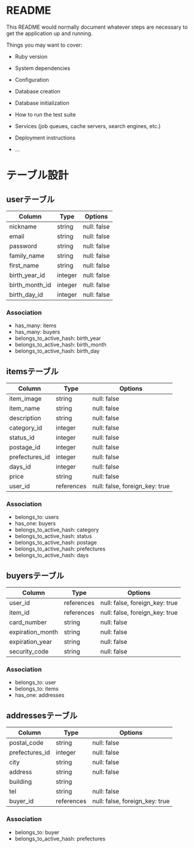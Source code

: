 # README

This README would normally document whatever steps are necessary to get the
application up and running.

Things you may want to cover:

* Ruby version

* System dependencies

* Configuration

* Database creation

* Database initialization

* How to run the test suite

* Services (job queues, cache servers, search engines, etc.)

* Deployment instructions

* ...

# テーブル設計

## userテーブル

| Column         | Type    | Options           |
| -------------- | ------- | ----------------- |
| nickname       | string  | null: false       |
| email          | string  | null: false       |
| password       | string  | null: false       |
| family_name    | string  | null: false       |
| first_name     | string  | null: false       |
| birth_year_id  | integer | null: false       |
| birth_month_id | integer | null: false       |
| birth_day_id   | integer | null: false       |

### Association

- has_many: items
- has_many: buyers
- belongs_to_active_hash: birth_year
- belongs_to_active_hash: birth_month
- belongs_to_active_hash: birth_day

## itemsテーブル

| Column         | Type       | Options                        |
| -------------- | ---------- | ------------------------------ |
| item_image     | string     | null: false                    |
| item_name      | string     | null: false                    |
| description    | string     | null: false                    |
| category_id    | integer    | null: false                    |
| status_id      | integer    | null: false                    |
| postage_id     | integer    | null: false                    |
| prefectures_id | integer    | null: false                    |
| days_id        | integer    | null: false                    |
| price          | string     | null: false                    |
| user_id        | references | null: false, foreign_key: true |

### Association

- belongs_to: users
- has_one: buyers
- belongs_to_active_hash: category
- belongs_to_active_hash: status
- belongs_to_active_hash: postage
- belongs_to_active_hash: prefectures
- belongs_to_active_hash: days

## buyersテーブル

| Column           | Type       | Options                        |
| ---------------- | ---------- | ------------------------------ |
| user_id          | references | null: false, foreign_key: true |
| item_id          | references | null: false, foreign_key: true |
| card_number      | string     | null: false                    |
| expiration_month | string     | null: false                    |
| expiration_year  | string     | null: false                    |
| security_code    | string     | null: false                    |

### Association
- belongs_to: user
- belongs_to: items
- has_one: addresses

## addressesテーブル

| Column           | Type       | Options                        |
| ---------------- | ---------- | ------------------------------ |
| postal_code      | string     | null: false                    |
| prefectures_id   | integer    | null: false                    |
| city             | string     | null: false                    |
| address          | string     | null: false                    |
| building         | string     |                                |
| tel              | string     | null: false                    |
| buyer_id         | references | null: false, foreign_key: true |

### Association
- belongs_to: buyer
- belongs_to_active_hash: prefectures